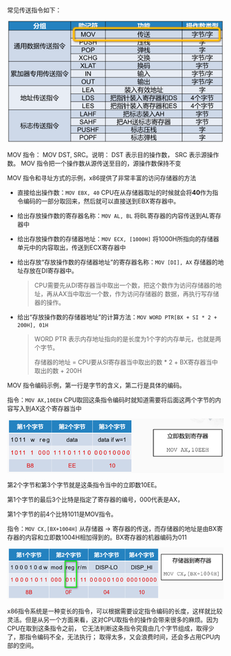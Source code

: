 常见传送指令如下：

![image-20201029101116611](assets/image-20201029101116611.png)

MOV 指令： MOV DST, SRC。说明： DST 表示目的操作数， SRC 表示源操作数。 MOV 指令把一个操作数从源传送至目的，源操作数保持不变

MOV 指令和寻址方式的示例，x86提供了非常丰富的访问存储器的方法

* 直接给出操作数：`MOV EBX, 40` CPU在从存储器取址的时候就会将**40**作为指令编码的一部分取回来，然后就可以直接送到EBX寄存器中。

* 给出存放操作数的寄存器名称：`MOV AL, BL` 将BL寄存器的内容传送到AL寄存器中

* 给出存放操作数的存储器地址：`MOV ECX, [1000H]` 将1000H所指向的存储器单元中的内容取出，传送到ECX寄存器中

* 给出存放“存放操作数的存储器地址”的寄存器名称：`MOV [DI], AX` 存储器的地址存放在DI寄存器中。

  > CPU需要先从DI寄存器当中取出一个数，把这个数作为访问存储器的地址，再从AX当中取出一个数，作为访问存储器的 数据，再执行写存储器的操作。

* 给出“存放操作数的存储器地址”的计算方法：`MOV WORD PTR[BX + SI * 2 + 200H], 01H`

  > WORD PTR 表示内存地址指向的是长度为1个字的内存单元，也就是两个字节。
  >
  > 存储器的地址 = CPU要从SI寄存器当中取出的数 * 2 + BX寄存器当中取出的数 +  200H

MOV 指令编码示例，第一行是字节的含义，第二行是具体的编码。

指令：`MOV AX,10EEH` CPU取回这条指令编码时就知道需要将后面这两个字节的内容写入到AX这个寄存器当中

![image-20201029140640677](assets/image-20201029140640677.png)

第2个字节和第3个字节就是这条指令当中的立即数10EE。

第1个字节的最后3个比特是指定了寄存器的编号，000代表是AX，

第1个字节的前4个比特1011是MOV指令。

指令：`MOV CX,[BX+1004H]` 从存储器 ->  寄存器的传送，而存储器的地址是由BX寄存器的内容和立即数1004H相加得到的。BX寄存器的机器编码为011



![image-20201029140654840](assets/image-20201029140654840.png)

x86指令系统是一种变长的指令，可以根据需要设定指令编码的长度，这样就比较灵活。但是从另一个方面来看，这对CPU取指令的操作会带来很多的麻烦。因为CPU在取到这条指令之前， 它无法判断这条指令究竟由几个字节组成，取得少了，那指令编码不全，无法执行； 取得太多，又会浪费时间，还会多占用CPU内部的空间。
